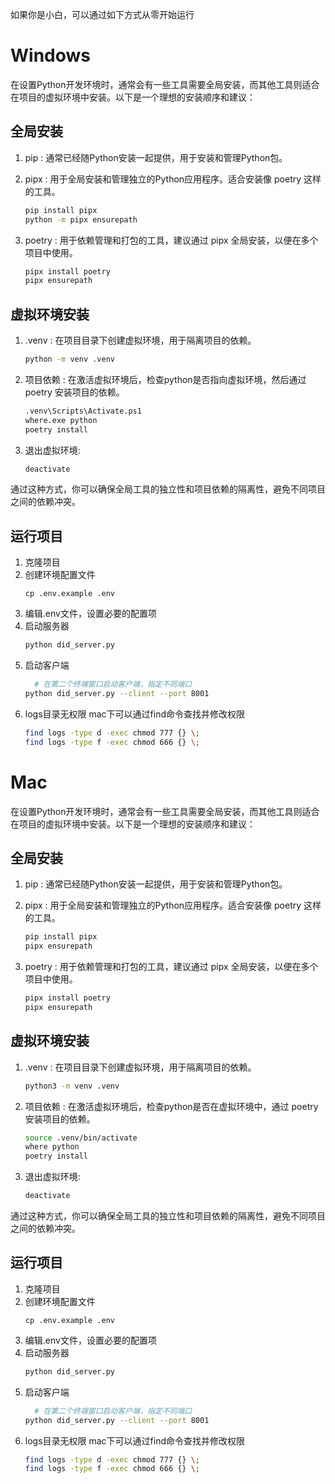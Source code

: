 如果你是小白，可以通过如下方式从零开始运行
# Windows
在设置Python开发环境时，通常会有一些工具需要全局安装，而其他工具则适合在项目的虚拟环境中安装。以下是一个理想的安装顺序和建议：

## 全局安装
1. pip : 通常已经随Python安装一起提供，用于安装和管理Python包。
2. pipx : 用于全局安装和管理独立的Python应用程序。适合安装像 poetry 这样的工具。
   
   ```bash
   pip install pipx
   python -m pipx ensurepath
    ```
3. poetry : 用于依赖管理和打包的工具，建议通过 pipx 全局安装，以便在多个项目中使用。
   
   ```bash
   pipx install poetry
   pipx ensurepath
    ```
## 虚拟环境安装
1. .venv : 在项目目录下创建虚拟环境，用于隔离项目的依赖。
   
   ```bash
   python -m venv .venv
    ```
2. 项目依赖 : 在激活虚拟环境后，检查python是否指向虚拟环境，然后通过 poetry 安装项目的依赖。
   
   ```bash
   .venv\Scripts\Activate.ps1
   where.exe python
   poetry install
    ```
3. 退出虚拟环境:

   ```bash
   deactivate
    ```
通过这种方式，你可以确保全局工具的独立性和项目依赖的隔离性，避免不同项目之间的依赖冲突。

## 运行项目 
1. 克隆项目
2. 创建环境配置文件
   ```
   cp .env.example .env
   ```
3. 编辑.env文件，设置必要的配置项
4. 启动服务器
   ```bash
   python did_server.py
   ```
5. 启动客户端
   ```bash
     # 在第二个终端窗口启动客户端，指定不同端口
   python did_server.py --client --port 8001
   ```
6. logs目录无权限
    mac下可以通过find命令查找并修改权限
    ```bash
    find logs -type d -exec chmod 777 {} \;
    find logs -type f -exec chmod 666 {} \;
    ```




# Mac
在设置Python开发环境时，通常会有一些工具需要全局安装，而其他工具则适合在项目的虚拟环境中安装。以下是一个理想的安装顺序和建议：

## 全局安装
1. pip : 通常已经随Python安装一起提供，用于安装和管理Python包。
2. pipx : 用于全局安装和管理独立的Python应用程序。适合安装像 poetry 这样的工具。
   
   ```bash
   pip install pipx
   pipx ensurepath
    ```
3. poetry : 用于依赖管理和打包的工具，建议通过 pipx 全局安装，以便在多个项目中使用。
   
   ```bash
   pipx install poetry
   pipx ensurepath
    ```
## 虚拟环境安装
1. .venv : 在项目目录下创建虚拟环境，用于隔离项目的依赖。
   
   ```bash
   python3 -m venv .venv
    ```
2. 项目依赖 : 在激活虚拟环境后，检查python是否在虚拟环境中，通过 poetry 安装项目的依赖。
   
   ```bash
   source .venv/bin/activate
   where python
   poetry install
    ```
3. 退出虚拟环境:

   ```bash
   deactivate
    ```
通过这种方式，你可以确保全局工具的独立性和项目依赖的隔离性，避免不同项目之间的依赖冲突。

## 运行项目 
1. 克隆项目
2. 创建环境配置文件
   ```
   cp .env.example .env
   ```
3. 编辑.env文件，设置必要的配置项
4. 启动服务器
   ```bash
   python did_server.py
   ```
5. 启动客户端
   ```bash
     # 在第二个终端窗口启动客户端，指定不同端口
   python did_server.py --client --port 8001
   ```
6. logs目录无权限
    mac下可以通过find命令查找并修改权限
    ```bash
    find logs -type d -exec chmod 777 {} \;
    find logs -type f -exec chmod 666 {} \;
    ```

